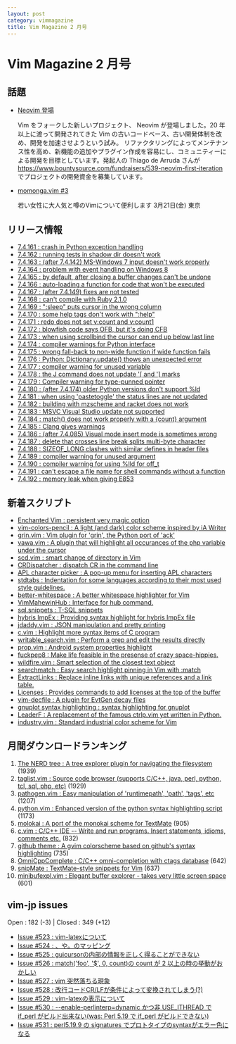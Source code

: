```yaml
---
layout: post
category: vimmagazine
title: Vim Magazine 2 月号
---
```


# Vim Magazine 2 月号

## 話題

- [Neovim 登場](http://neovim.org/)

  Vim をフォークした新しいプロジェクト、 Neovim が登場しました。20 年以上に渡って開発されてきた Vim の古いコードベース、古い開発体制を改め、開発を加速させようという試み。 リファクタリングによってメンテナンス性を高め、新機能の追加やプラグイン作成を容易にし、コミュニティーによる開発を目標としています。発起人の Thiago de Arruda さんが <https://www.bountysource.com/fundraisers/539-neovim-first-iteration> でプロジェクトの開発資金を募集しています。

- [momonga.vim #3](http://partake.in/events/52a7b249-5183-4f1a-9e4f-22c1f0e436a5)

  若い女性に大人気と噂のVimについて便利します 3月21日(金) 東京

## リリース情報

- [7.4.161 : crash in Python exception handling](http://code.google.com/p/vim/source/detail?r=91f3908748c29b0e8e759ac4cdafc95e536eab9a)
- [7.4.162 : running tests in shadow dir doesn't work](http://code.google.com/p/vim/source/detail?r=477665b4105fa80e3655981790e55fc9babfeed5)
- [7.4.163 : (after 7.4.142) MS-Windows 7 input doesn't work properly](http://code.google.com/p/vim/source/detail?r=7db84aadd37aaf9d59f8f15dd6783a4e28dcb63c)
- [7.4.164 : problem with event handling on Windows 8](http://code.google.com/p/vim/source/detail?r=a01819fb6e2b5c270dac492ab2fe923ea9301651)
- [7.4.165 : by default, after closing a buffer changes can't be undone](http://code.google.com/p/vim/source/detail?r=c82339d8fdae0d43d51cde5216c979a5c9415bc4)
- [7.4.166 : auto-loading a function for code that won't be executed](http://code.google.com/p/vim/source/detail?r=5d03c374712128077ac4c342aad02120ed98df70)
- [7.4.167 : (after 7.4.149) fixes are not tested](http://code.google.com/p/vim/source/detail?r=22387c8eec43ea8b1b704cad49c8f7187e2fd579)
- [7.4.168 : can't compile with Ruby 2.1.0](http://code.google.com/p/vim/source/detail?r=e61a2b709f693eea9108d475b9bab5ed10ac675d)
- [7.4.169 : ":sleep" puts cursor in the wrong column](http://code.google.com/p/vim/source/detail?r=4e3a9dd25d428e7c08ed401afc244972e27e08e6)
- [7.4.170 : some help tags don't work with ":help"](http://code.google.com/p/vim/source/detail?r=8122eab8fcdbbdaac62dfbf7c6458cb3e6f46b04)
- [7.4.171 : redo does not set v:count and v:count1](http://code.google.com/p/vim/source/detail?r=beb037a6c2708f539d50840637f70eed0811d93c)
- [7.4.172 : blowfish code says OFB, but it's doing CFB](http://code.google.com/p/vim/source/detail?r=391e10afccf6879dcfab8b28cb1587a13eb835c0)
- [7.4.173 : when using scrollbind the cursor can end up below last line](http://code.google.com/p/vim/source/detail?r=233ad7b960d0fbeb224b383918113b25c74ebe35)
- [7.4.174 : compiler warnings for Python interface](http://code.google.com/p/vim/source/detail?r=f2c8d86c460d75fec17a0527a2fe93ac7220693e)
- [7.4.175 : wrong fall-back to non-wide function if wide function fails](http://code.google.com/p/vim/source/detail?r=6b69d8dde19e32909f4ee3a6337e6a2ecfbb6f72)
- [7.4.176 : Python: Dictionary.update() thows an unexpected error](http://code.google.com/p/vim/source/detail?r=ae228baaec2c5eda4cd948382c2bab498d1a34cc)
- [7.4.177 : compiler warning for unused variable](http://code.google.com/p/vim/source/detail?r=df3b0b70d8c1d29817597f45d19bb72755f86bd1)
- [7.4.178 : the J command does not update '\[ and '\] marks](http://code.google.com/p/vim/source/detail?r=647e6bb15aa3f864eaf447fe77e3e3ae7e37b134)
- [7.4.179 : Compiler warning for type-punned pointer](http://code.google.com/p/vim/source/detail?r=d1c8c1d6403485ff0135f0cf5c1ef07272a07173)
- [7.4.180 : (after 7.4.174) older Python versions don't support %ld](http://code.google.com/p/vim/source/detail?r=b1b8b097539a001043d1f0aac4663d6ee358dee8)
- [7.4.181 : when using 'pastetoggle' the status lines are not updated](http://code.google.com/p/vim/source/detail?r=cb5683bcde03796baa7e845fd9a2fcaec3383538)
- [7.4.182 : building with mzscheme and racket does not work](http://code.google.com/p/vim/source/detail?r=708a6a5905217736a2a231e36ced82f9535c4954)
- [7.4.183 : MSVC Visual Studio update not supported](http://code.google.com/p/vim/source/detail?r=1e2bfe4f3e903110f27cb6231f6642e721808837)
- [7.4.184 : match() does not work properly with a {count} argument](http://code.google.com/p/vim/source/detail?r=9ac2fc63501d3eff92446c03b2822b30b169db5a)
- [7.4.185 : Clang gives warnings](http://code.google.com/p/vim/source/detail?r=b06e58f8dd3037f7f17145968d08432423ac8665)
- [7.4.186 : (after 7.4.085) Visual mode insert mode is sometimes wrong](http://code.google.com/p/vim/source/detail?r=4d12112c5efae071aecbeed1a7196f18950457b3)
- [7.4.187 : delete that crosses line break splits multi-byte character](http://code.google.com/p/vim/source/detail?r=a1c07956171a133583df42627d3498f935e59988)
- [7.4.188 : SIZEOF&#x5f;LONG clashes with similar defines in header files](http://code.google.com/p/vim/source/detail?r=136f05449f29388e9023f7934d6344bf4ca61d0f)
- [7.4.189 : compiler warning for unused argument](http://code.google.com/p/vim/source/detail?r=0a9990bbd94a7dbdf20ca3f897cdf364c356d228)
- [7.4.190 : compiler warning for using %lld for off&#x5f;t](http://code.google.com/p/vim/source/detail?r=6050f52d7cd8d6f79ed5ee8ef3efff332aca4932)
- [7.4.191 : can't escape a file name for shell commands without a function](http://code.google.com/p/vim/source/detail?r=40f18a1c1592c8b4047f6f2a413557f48a99c55f)
- [7.4.192 : memory leak when giving E853](http://code.google.com/p/vim/source/detail?r=04c4ef8c0a1b757494500e46400552b135135e94)

## 新着スクリプト

- [Enchanted Vim : persistent very magic option](http://www.vim.org/scripts/script.php?script_id=4849)
- [vim-colors-pencil : A light (and dark) color scheme inspired by iA Writer](http://www.vim.org/scripts/script.php?script_id=4850)
- [grin.vim :   Vim plugin for 'grin', the Python port of 'ack'](http://www.vim.org/scripts/script.php?script_id=4851)
- [vawa.vim : A plugin that will highlight all occurances of the php variable under the cursor](http://www.vim.org/scripts/script.php?script_id=4852)
- [scd.vim : smart change of directory in Vim](http://www.vim.org/scripts/script.php?script_id=4853)
- [CRDispatcher : dispatch CR in the command line](http://www.vim.org/scripts/script.php?script_id=4856)
- [APL character picker : A pop-up menu for inserting APL characters](http://www.vim.org/scripts/script.php?script_id=4857)
- [stdtabs : Indentation for some languages according to their most used style guidelines.](http://www.vim.org/scripts/script.php?script_id=4858)
- [better-whitespace : A better whitespace highlighter for Vim](http://www.vim.org/scripts/script.php?script_id=4859)
- [VimMahewinHub : Interface for hub command.](http://www.vim.org/scripts/script.php?script_id=4860)
- [sql.snippets : T-SQL snippets](http://www.vim.org/scripts/script.php?script_id=4861)
- [hybris ImpEx : Providing syntax highlight for hybris ImpEx file](http://www.vim.org/scripts/script.php?script_id=4862)
- [jdaddy.vim : JSON manipulation and pretty printing](http://www.vim.org/scripts/script.php?script_id=4863)
- [c.vim : Highlight more syntax items of C program](http://www.vim.org/scripts/script.php?script_id=4864)
- [writable&#x5f;search.vim : Perform a grep and edit the results directly](http://www.vim.org/scripts/script.php?script_id=4865)
- [prop.vim : Android system properties highlight](http://www.vim.org/scripts/script.php?script_id=4866)
- [fuckpep8 : Make life feasible in the presense of crazy space-hippies.](http://www.vim.org/scripts/script.php?script_id=4867)
- [wildfire.vim : Smart selection of the closest text object](http://www.vim.org/scripts/script.php?script_id=4868)
- [searchmatch : Easy search highlight pinning in Vim with :match](http://www.vim.org/scripts/script.php?script_id=4869)
- [ExtractLinks : Replace inline links with unique references and a link table.](http://www.vim.org/scripts/script.php?script_id=4870)
- [Licenses : Provides commands to add licenses at the top of the buffer](http://www.vim.org/scripts/script.php?script_id=4871)
- [vim-decfile : A plugin for EvtGen decay files](http://www.vim.org/scripts/script.php?script_id=4872)
- [gnuplot syntax highlighting : syntax highlighting for gnuplot](http://www.vim.org/scripts/script.php?script_id=4873)
- [LeaderF : A replacement of the famous ctrlp.vim yet written in Python.](http://www.vim.org/scripts/script.php?script_id=4874)
- [industry.vim : Standard industrial color scheme for Vim](http://www.vim.org/scripts/script.php?script_id=4875)

## 月間ダウンロードランキング

1. [The NERD tree : A tree explorer plugin for navigating the filesystem](http://www.vim.org/scripts/script.php?script_id=1658) (1939)
2. [taglist.vim : Source code browser (supports C/C++, java, perl, python, tcl, sql, php, etc)](http://www.vim.org/scripts/script.php?script_id=273) (1929)
3. [pathogen.vim : Easy manipulation of 'runtimepath', 'path', 'tags', etc](http://www.vim.org/scripts/script.php?script_id=2332) (1207)
4. [python.vim : Enhanced version of the python syntax highlighting script](http://www.vim.org/scripts/script.php?script_id=790) (1173)
5. [molokai : A port of the monokai scheme for TextMate](http://www.vim.org/scripts/script.php?script_id=2340) (905)
6. [c.vim : C/C++ IDE --  Write and run programs. Insert statements, idioms, comments etc.](http://www.vim.org/scripts/script.php?script_id=213) (832)
7. [github theme : A gvim colorscheme based on github's syntax highlighting](http://www.vim.org/scripts/script.php?script_id=2855) (735)
8. [OmniCppComplete : C/C++ omni-completion with ctags database](http://www.vim.org/scripts/script.php?script_id=1520) (642)
9. [snipMate : TextMate-style snippets for Vim](http://www.vim.org/scripts/script.php?script_id=2540) (637)
10. [minibufexpl.vim : Elegant buffer explorer - takes very little screen space](http://www.vim.org/scripts/script.php?script_id=159) (601)

## vim-jp issues

Open : 182 (-3) | Closed : 349 (+12)

- [Issue #523 : vim-latexについて](https://github.com/vim-jp/issues/issues/523)
- [Issue #524 : 、や。のマッピング](https://github.com/vim-jp/issues/issues/524)
- [Issue #525 : guicursorの内部の情報を正しく得ることができない](https://github.com/vim-jp/issues/issues/525)
- [Issue #526 : match('foo', '$', 0, count)の count が 2 以上の時の挙動がおかしい](https://github.com/vim-jp/issues/issues/526)
- [Issue #527 : vim 突然落ちる現象](https://github.com/vim-jp/issues/issues/527)
- [Issue #528 : 改行コードCR/LFが条件によって変換されてしまう(?)](https://github.com/vim-jp/issues/issues/528)
- [Issue #529 : vim-latexの表示について](https://github.com/vim-jp/issues/issues/529)
- [Issue #530 : --enable-perlinterp=dynamic かつ非 USE&#x5f;ITHREAD で if&#x5f;perl がビルド出来ない(was: Perl 5.19 で if&#x5f;perl がビルドできない)](https://github.com/vim-jp/issues/issues/530)
- [Issue #531 : perl5.19.9 の signatures でプロトタイプのsyntaxがエラー色になる](https://github.com/vim-jp/issues/issues/531)

